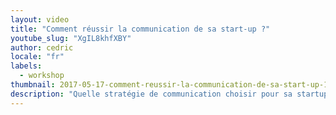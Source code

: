 ```yaml
---
layout: video
title: "Comment réussir la communication de sa start-up ?"
youtube_slug: "XgIL8khfXBY"
author: cedric
locale: "fr"
labels:
  - workshop
thumbnail: 2017-05-17-comment-reussir-la-communication-de-sa-start-up-1.jpg
description: "Quelle stratégie de communication choisir pour sa startup ? Existe-t-il une recette miracle pour créer le buzz ? Faut-il utiliser les dernières technologies en vogue (réalité augmentée, VR, chatbots, ...) ? Thomas Ceccaldi, directeur du développement chez Buzzman et cofondateur de Productman & Roadstr vous accompagne lors des premiers pas de votre réflexion."
---
```

